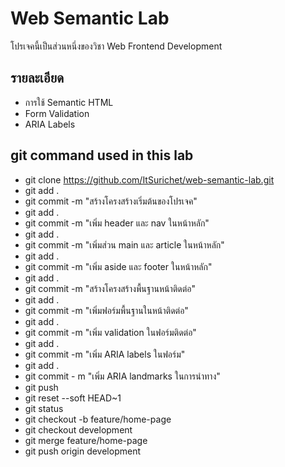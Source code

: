 # Web Semantic Lab
โปรเจคนี้เป็นส่วนหนึ่งของวิชา Web Frontend Development
## รายละเอียด
- การใช้ Semantic HTML
- Form Validation
- ARIA Labels
## git command used in this lab
- git clone https://github.com/ItSurichet/web-semantic-lab.git
- git add . 
- git commit -m "สร้างโครงสร้างเริ่มต้นของโปรเจค"
- git add .
- git commit -m  "เพิ่ม header และ nav ในหน้าหลัก"
- git add .
- git commit -m "เพิ่มส่วน main และ article ในหน้าหลัก"
- git add .
- git commit -m "เพิ่ม aside และ footer ในหน้าหลัก"
- git add .
- git commit -m "สร้างโครงสร้างพื้นฐานหน้าติดต่อ"
- git add .
- git commit -m "เพิ่มฟอร์มพื้นฐานในหน้าติดต่อ"
- git add .
- git commit -m "เพิ่ม validation ในฟอร์มติดต่อ"
- git add .
- git commit -m "เพิ่ม ARIA labels ในฟอร์ม"
- git add .
- git commit - m "เพิ่ม ARIA landmarks ในการนําทาง"
- git push
- git reset --soft HEAD~1
- git status 
- git checkout -b feature/home-page 
- git checkout development 
- git merge feature/home-page 
- git push origin development 
